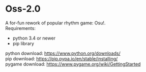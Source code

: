 # Oss-2.0

A for-fun rework of popular rhythm game: Osu!.  
Requirements:
- python 3.4 or newer
- pip library

python download: https://www.python.org/downloads/  
pip download:    https://pip.pypa.io/en/stable/installing/  
pygame download: https://www.pygame.org/wiki/GettingStarted  

